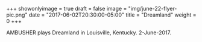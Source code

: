 +++
showonlyimage = true
draft = false
image = "img/june-22-flyer-pic.png"
date = "2017-06-02T20:30:00-05:00"
title = "Dreamland"
weight = 0
+++



AMBUSHER plays Dreamland in Louisville, Kentucky.  2-June-2017.

